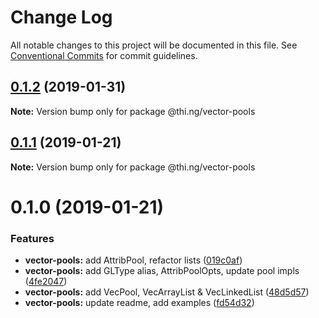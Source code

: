 # Change Log

All notable changes to this project will be documented in this file.
See [Conventional Commits](https://conventionalcommits.org) for commit guidelines.

## [0.1.2](https://github.com/thi-ng/umbrella/compare/@thi.ng/vector-pools@0.1.1...@thi.ng/vector-pools@0.1.2) (2019-01-31)

**Note:** Version bump only for package @thi.ng/vector-pools





## [0.1.1](https://github.com/thi-ng/umbrella/compare/@thi.ng/vector-pools@0.1.0...@thi.ng/vector-pools@0.1.1) (2019-01-21)

**Note:** Version bump only for package @thi.ng/vector-pools





# 0.1.0 (2019-01-21)


### Features

* **vector-pools:** add AttribPool, refactor lists ([019c0af](https://github.com/thi-ng/umbrella/commit/019c0af))
* **vector-pools:** add GLType alias, AttribPoolOpts, update pool impls ([4fe2047](https://github.com/thi-ng/umbrella/commit/4fe2047))
* **vector-pools:** add VecPool, VecArrayList & VecLinkedList ([48d5d57](https://github.com/thi-ng/umbrella/commit/48d5d57))
* **vector-pools:** update readme, add examples ([fd54d32](https://github.com/thi-ng/umbrella/commit/fd54d32))
